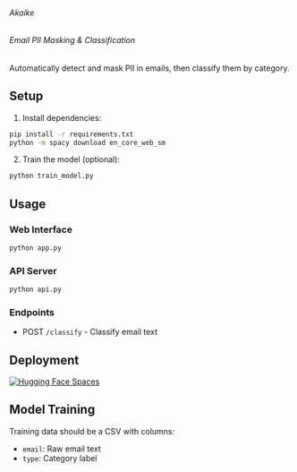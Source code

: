 ###### Akaike
###### Email PII Masking & Classification

Automatically detect and mask PII in emails, then classify them by category.

## Setup

1. Install dependencies:
```bash
pip install -r requirements.txt
python -m spacy download en_core_web_sm
```

2. Train the model (optional):
```bash
python train_model.py
```

## Usage

### Web Interface
```bash
python app.py
```

### API Server
```bash
python api.py
```

### Endpoints
- POST `/classify` - Classify email text

## Deployment

[![Hugging Face Spaces](https://img.shields.io/badge/🤗%20Hugging%20Face-Spaces-blue)](https://huggingface.co/spaces/your-username/email-pii-classifier)

## Model Training
Training data should be a CSV with columns:
- `email`: Raw email text
- `type`: Category label

